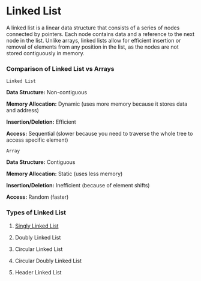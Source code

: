 # Linked List

A linked list is a linear data structure that consists of a series of nodes connected by pointers. Each node contains data and a reference to the next node in the list. Unlike arrays, linked lists allow for efficient insertion or removal of elements from any position in the list, as the nodes are not stored contiguously in memory.

### Comparison of Linked List vs Arrays

`Linked List`

**Data Structure:** Non-contiguous

**Memory Allocation:** Dynamic (uses more memory because it stores data and address)

**Insertion/Deletion:** Efficient

**Access:** Sequential (slower because you need to traverse the whole tree to access specific element)

`Array`

**Data Structure:** Contiguous

**Memory Allocation:** Static (uses less memory)

**Insertion/Deletion:** Inefficient (because of element shifts)

**Access:** Random (faster)

### Types of Linked List

1. [Singly Linked List](https://github.com/zavvdev/data-structures/tree/main/LinkedList/SinglyLinkedList)

2. Doubly Linked List

3. Circular Linked List

4. Circular Doubly Linked List

5. Header Linked List
